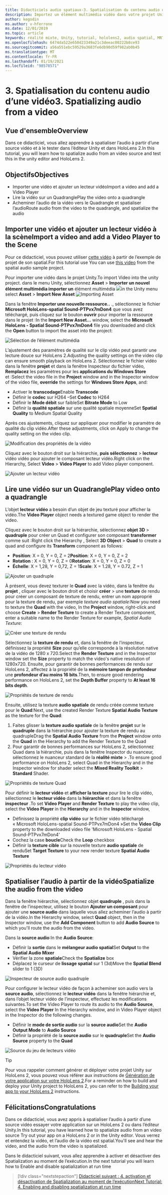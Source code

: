 ```yaml
---
title: Didacticiels audio spatiaux-3. Spatialisation du contenu audio d’une vidéo
description: Importez un élément multimédia vidéo dans votre projet Unity et spatialez l’audio de la vidéo.
author: kegodin
ms.author: v-hferrone
ms.date: 12/01/2019
ms.topic: article
keywords: réalité mixte, Unity, tutorial, hololens2, audio spatial, MRTK, boîte à outils de réalité mixte, UWP, Windows 10, HRTF, fonction de transfert liée aux têtes, réverbération, Microsoft Spatializer, importation de vidéos, lecteur vidéo
ms.openlocfilehash: 6474da522e650d23349a21c3deeac00222b8ce93
ms.sourcegitcommit: a56a551ebc59529a3683fe6db90d59f982ab0b45
ms.translationtype: MT
ms.contentlocale: fr-FR
ms.lasthandoff: 01/19/2021
ms.locfileid: "98578571"
---
```

# <a name="3-spatializing-audio-from-a-video"></a><span data-ttu-id="8b990-105">3. Spatialisation du contenu audio d’une vidéo</span><span class="sxs-lookup"><span data-stu-id="8b990-105">3. Spatializing audio from a video</span></span>

## <a name="overview"></a><span data-ttu-id="8b990-106">Vue d'ensemble</span><span class="sxs-lookup"><span data-stu-id="8b990-106">Overview</span></span>

<span data-ttu-id="8b990-107">Dans ce didacticiel, vous allez apprendre à spatialiser l’audio à partir d’une source vidéo et à le tester dans l’éditeur Unity et dans HoloLens 2.</span><span class="sxs-lookup"><span data-stu-id="8b990-107">In this tutorial, you will learn how to spatialize audio from an video source and test this in the unity editor and HoloLens 2.</span></span>

## <a name="objectives"></a><span data-ttu-id="8b990-108">Objectifs</span><span class="sxs-lookup"><span data-stu-id="8b990-108">Objectives</span></span>

* <span data-ttu-id="8b990-109">Importer une vidéo et ajouter un lecteur vidéo</span><span class="sxs-lookup"><span data-stu-id="8b990-109">Import a video and add a Video Player</span></span>
* <span data-ttu-id="8b990-110">Lire la vidéo sur un Quadrangle</span><span class="sxs-lookup"><span data-stu-id="8b990-110">Play the video onto a quadrangle</span></span>
* <span data-ttu-id="8b990-111">Acheminer l’audio de la vidéo vers le Quadrangle et spatialiser l’audio</span><span class="sxs-lookup"><span data-stu-id="8b990-111">Route audio from the video to the quadrangle, and spatialize the audio</span></span>

## <a name="import-a-video-and-add-a-video-player-to-the-scene"></a><span data-ttu-id="8b990-112">Importer une vidéo et ajouter un lecteur vidéo à la scène</span><span class="sxs-lookup"><span data-stu-id="8b990-112">Import a video and add a Video Player to the Scene</span></span>

<span data-ttu-id="8b990-113">Pour ce didacticiel, vous pouvez utiliser [cette vidéo](https://github.com/microsoft/spatialaudio-unity/blob/develop/Samples/MicrosoftSpatializerSample/Assets/Microsoft%20HoloLens%20-%20Spatial%20Sound-PTPvx7mDon4.mp4?raw=true) à partir de l’exemple de projet de son spatial.</span><span class="sxs-lookup"><span data-stu-id="8b990-113">For this tutorial use You can use [this video](https://github.com/microsoft/spatialaudio-unity/blob/develop/Samples/MicrosoftSpatializerSample/Assets/Microsoft%20HoloLens%20-%20Spatial%20Sound-PTPvx7mDon4.mp4?raw=true) from the spatial audio sample project.</span></span>

<span data-ttu-id="8b990-114">Pour importer une vidéo dans le projet Unity.</span><span class="sxs-lookup"><span data-stu-id="8b990-114">To import Video into the unity project.</span></span> <span data-ttu-id="8b990-115">dans le menu Unity, sélectionnez **Asset**  >  **Importer un nouvel élément multimédia importer un** 
 élément multimédia ![](images/spatial-audio/spatial-audio-03-section1-step1-1.png)</span><span class="sxs-lookup"><span data-stu-id="8b990-115">in the Unity menu select **Asset** > **Import New Asset**
![Importing Asset](images/spatial-audio/spatial-audio-03-section1-step1-1.png)</span></span>

<span data-ttu-id="8b990-116">Dans la fenêtre **Importer une nouvelle ressource..** ., sélectionnez le fichier **Microsoft HoloLens-spatial Sound-PTPvx7mDon4** que vous avez téléchargé, puis cliquez sur le bouton **ouvrir** pour importer la ressource dans le projet :</span><span class="sxs-lookup"><span data-stu-id="8b990-116">In the **Import New Asset...** window, select the **Microsoft HoloLens - Spatial Sound-PTPvx7mDon4** file you downloaded and click the **Open** button to import the asset into the project:</span></span>

![Sélection de l’élément multimédia](images/spatial-audio/spatial-audio-03-section1-step1-2.png)

<span data-ttu-id="8b990-118">L’ajustement des paramètres de qualité sur le clip vidéo peut garantir une lecture douce sur HoloLens 2.</span><span class="sxs-lookup"><span data-stu-id="8b990-118">Adjusting the quality settings on the video clip can ensure smooth playback on HoloLens 2.</span></span> <span data-ttu-id="8b990-119">Sélectionnez le fichier vidéo dans la fenêtre **projet** et dans la fenêtre Inspecteur du fichier vidéo, **Remplacez** les paramètres pour les **applications du Windows Store** et :</span><span class="sxs-lookup"><span data-stu-id="8b990-119">Select the video file in the **Project** window and in the Inspector window of the video file, **override** the settings for **Windows Store Apps**, and:</span></span>

* <span data-ttu-id="8b990-120">Activer le **transcodage**</span><span class="sxs-lookup"><span data-stu-id="8b990-120">Enable **Transcode**</span></span>
* <span data-ttu-id="8b990-121">Définir le **codec** sur H264 –</span><span class="sxs-lookup"><span data-stu-id="8b990-121">Set **Codec** to H264</span></span>
* <span data-ttu-id="8b990-122">Définir le **Mode débit** sur faible</span><span class="sxs-lookup"><span data-stu-id="8b990-122">Set **Bitrate Mode** to Low</span></span>
* <span data-ttu-id="8b990-123">Définir la **qualité spatiale** sur une qualité spatiale moyenne</span><span class="sxs-lookup"><span data-stu-id="8b990-123">Set **Spatial Quality** to Medium Spatial Quality</span></span>

<span data-ttu-id="8b990-124">Après ces ajustements, cliquez sur appliquer pour modifier le paramètre de qualité du clip vidéo.</span><span class="sxs-lookup"><span data-stu-id="8b990-124">After these adjustments, click on Apply to change the quality setting on the video clip.</span></span>

![Modification des propriétés de la vidéo](images/spatial-audio/spatial-audio-03-section1-step1-3.png)

<span data-ttu-id="8b990-126">Cliquez avec le bouton droit sur la hiérarchie, **puis sélectionnez**  >  **lecteur** vidéo vidéo pour ajouter le composant lecteur vidéo.</span><span class="sxs-lookup"><span data-stu-id="8b990-126">Right click on the Hierarchy, Select **Video** > **Video Player** to add Video player component.</span></span>

![Ajouter un lecteur vidéo](images/spatial-audio/spatial-audio-03-section1-step1-4.png)

## <a name="play-video-onto-a-quadrangle"></a><span data-ttu-id="8b990-128">Lire une vidéo sur un Quadrangle</span><span class="sxs-lookup"><span data-stu-id="8b990-128">Play video onto a quadrangle</span></span>

<span data-ttu-id="8b990-129">L’objet **lecteur vidéo** a besoin d’un objet de jeu texturé pour afficher la vidéo.</span><span class="sxs-lookup"><span data-stu-id="8b990-129">The **Video Player** object needs a textured game object to render the video.</span></span>

<span data-ttu-id="8b990-130">Cliquez avec le bouton droit sur la hiérarchie, sélectionnez **objet 3D**  >  **quadruple** pour créer un Quad et configurer son composant **transformer** comme suit :</span><span class="sxs-lookup"><span data-stu-id="8b990-130">Right click the Hierarchy , Select **3D Object** > **Quad** to create a quad and configure its **Transform** component as follows:</span></span>

* <span data-ttu-id="8b990-131">**Position**: X = 0, Y = 0, Z = 2</span><span class="sxs-lookup"><span data-stu-id="8b990-131">**Position**: X = 0, Y = 0, Z = 2</span></span>
* <span data-ttu-id="8b990-132">**Rotation** : X = 0, Y = 0, Z = 0</span><span class="sxs-lookup"><span data-stu-id="8b990-132">**Rotation**: X = 0, Y = 0, Z = 0</span></span>
* <span data-ttu-id="8b990-133">**Échelle**: X = 1,28, Y = 0,72, Z = 1</span><span class="sxs-lookup"><span data-stu-id="8b990-133">**Scale**: X = 1.28, Y = 0.72, Z = 1</span></span>

![Ajouter un quadruple](images/spatial-audio/spatial-audio-03-section2-step1-1.png)

<span data-ttu-id="8b990-135">À présent, vous devez texturer le **Quad** avec la vidéo, dans la fenêtre du **projet** , cliquer avec le bouton droit et choisir **créer**  >  une **texture** de rendu pour créer un composant de texture de rendu, entrer un nom approprié pour la texture de rendu, par exemple _texture audio spatiale_:</span><span class="sxs-lookup"><span data-stu-id="8b990-135">Now you need to texture the **Quad** with the video, In the **Project** window, right-click and choose **Create** > **Render Texture** to create a Render Texture component, enter a suitable name to the Render Texture for example, _Spatial Audio Texture_:</span></span>

![Créer une texture de rendu](images/spatial-audio/spatial-audio-03-section2-step1-2.png)

<span data-ttu-id="8b990-137">Sélectionnez la **texture de rendu** et, dans la fenêtre de l’inspecteur, définissez la propriété **Size** pour qu’elle corresponde à la résolution native de la vidéo de 1280 x 720.</span><span class="sxs-lookup"><span data-stu-id="8b990-137">Select the **Render Texture** and in the Inspector window set the **Size** property to match the video's native resolution of 1280x720.</span></span> <span data-ttu-id="8b990-138">Ensuite, pour garantir de bonnes performances de rendu sur HoloLens 2, affectez à la propriété de la **mémoire tampon de profondeur** une **profondeur d’au moins 16 bits**.</span><span class="sxs-lookup"><span data-stu-id="8b990-138">Then, to ensure good rendering performance on HoloLens 2, set the **Depth Buffer** property to **At least 16 bits depth**.</span></span>

![Propriétés de texture de rendu](images/spatial-audio/spatial-audio-03-section2-step1-3.png)

<span data-ttu-id="8b990-140">Ensuite, utilisez la texture **audio spatiale** de rendu créée comme texture pour le **Quad**:</span><span class="sxs-lookup"><span data-stu-id="8b990-140">Next, use the created Render Texture **Spatial Audio Texture** as the texture for the **Quad**:</span></span>

1. <span data-ttu-id="8b990-141">Faites glisser la **texture audio spatiale** de la fenêtre **projet** sur le **quadruple** dans la hiérarchie pour ajouter la texture de rendu au quadruple</span><span class="sxs-lookup"><span data-stu-id="8b990-141">Drag the **Spatial Audio Texture** from the **Project** window onto the **Quad** in the Hierarchy to add the Render Texture to the Quad</span></span>
2. <span data-ttu-id="8b990-142">Pour garantir de bonnes performances sur HoloLens 2, sélectionnez Quad dans la hiérarchie, puis dans la fenêtre Inspector du nuanceur, sélectionnez le nuanceur standard de la **réalité mixte**  >   .</span><span class="sxs-lookup"><span data-stu-id="8b990-142">To ensure good performance on HoloLens 2, select Quad in the Hierarchy and in the Inspector window for shader select the **Mixed Reality Toolkit** > **Standard** Shader.</span></span>

![Propriétés de texture Quad](images/spatial-audio/spatial-audio-03-section2-step1-4.png)

<span data-ttu-id="8b990-144">Pour définir le **lecteur vidéo** et **afficher la texture** pour lire le clip vidéo, sélectionnez le **lecteur vidéo** dans la **hiérarchie** et dans la fenêtre **inspecteur** .</span><span class="sxs-lookup"><span data-stu-id="8b990-144">To set **Video Player** and **Render Texture** to play the video clip, select the **Video Player** in the **Hierarchy** and in the **Inspector** window,</span></span>

* <span data-ttu-id="8b990-145">Définissez la propriété **clip vidéo** sur le fichier vidéo téléchargé « Microsoft HoloLens-spatial Sound-PTPvx7mDon4 »</span><span class="sxs-lookup"><span data-stu-id="8b990-145">Set the **Video Clip** property to the downloaded video file 'Microsoft HoloLens - Spatial Sound-PTPvx7mDon4'</span></span>
* <span data-ttu-id="8b990-146">Cochez la case **boucle**</span><span class="sxs-lookup"><span data-stu-id="8b990-146">Check the **Loop** checkbox</span></span>
* <span data-ttu-id="8b990-147">Définir la **texture cible** sur la nouvelle texture **audio spatiale** de rendu</span><span class="sxs-lookup"><span data-stu-id="8b990-147">Set **Target Texture** to your new render texture **Spatial Audio Texture**</span></span>

![Propriétés du lecteur vidéo](images/spatial-audio/spatial-audio-03-section2-step1-5.png)

## <a name="spatialize-the-audio-from-the-video"></a><span data-ttu-id="8b990-149">Spatialiser l’audio à partir de la vidéo</span><span class="sxs-lookup"><span data-stu-id="8b990-149">Spatialize the audio from the video</span></span>

<span data-ttu-id="8b990-150">Dans la fenêtre hiérarchie, sélectionnez objet **quadruple** , puis dans la fenêtre de l’inspecteur, utilisez le bouton **Ajouter un composant** pour ajouter une **source audio** dans laquelle vous allez acheminer l’audio à partir de la vidéo.</span><span class="sxs-lookup"><span data-stu-id="8b990-150">In the Hierarchy window, select **Quad** object, then in the Inspector window, use the **Add Component** button to add **Audio Source** to which you'll route the audio from the video.</span></span>

<span data-ttu-id="8b990-151">Dans la **source audio**:</span><span class="sxs-lookup"><span data-stu-id="8b990-151">In the **Audio Source**:</span></span>

* <span data-ttu-id="8b990-152">Définir la **sortie** dans le **mélangeur audio spatial**</span><span class="sxs-lookup"><span data-stu-id="8b990-152">Set **Output** to the **Spatial Audio Mixer**</span></span>
* <span data-ttu-id="8b990-153">Vérifier la zone **spatiale**</span><span class="sxs-lookup"><span data-stu-id="8b990-153">Check the **Spatialize** box</span></span>
* <span data-ttu-id="8b990-154">Déplacez le curseur de **lissage spatial** sur 1 (3d)</span><span class="sxs-lookup"><span data-stu-id="8b990-154">Move the **Spatial Blend** slider to 1 (3D)</span></span>

![Inspecteur de source audio quadruple](images/spatial-audio/spatial-audio-03-section3-step1-1.png)

<span data-ttu-id="8b990-156">Pour configurer le lecteur vidéo de façon à acheminer son audio vers la **source audio**, sélectionnez le **lecteur vidéo** dans la fenêtre hiérarchie et, dans l’objet lecteur vidéo de l’inspecteur, effectuez les modifications suivantes.</span><span class="sxs-lookup"><span data-stu-id="8b990-156">To set the Video Player to route its audio to the **Audio Source**, select the **Video Player** In the Hierarchy window, and in Video Player object in the Inspector do the following changes.</span></span>

* <span data-ttu-id="8b990-157">Définir le **mode de sortie audio** sur la **source audio**</span><span class="sxs-lookup"><span data-stu-id="8b990-157">Set the **Audio Output Mode** to **Audio Source**</span></span>
* <span data-ttu-id="8b990-158">Définir la propriété de la **source audio** sur le **quadruple**</span><span class="sxs-lookup"><span data-stu-id="8b990-158">Set the **Audio Source** property to the **Quad**</span></span>

![Source du jeu de lecteurs vidéo](images/spatial-audio/spatial-audio-03-section3-step1-2.png)

> [!TIP]
> <span data-ttu-id="8b990-160">Pour vous rappeler comment générer et déployer votre projet Unity sur HoloLens 2, vous pouvez vous référer aux instructions de [Génération de votre application sur votre HoloLens 2](mr-learning-base-02.md#building-your-application-to-your-hololens-2).</span><span class="sxs-lookup"><span data-stu-id="8b990-160">For a reminder on how to build and deploy your Unity project to HoloLens 2, you can refer to the [Building your app to your HoloLens 2](mr-learning-base-02.md#building-your-application-to-your-hololens-2) instructions.</span></span>

## <a name="congratulations"></a><span data-ttu-id="8b990-161">Félicitations</span><span class="sxs-lookup"><span data-stu-id="8b990-161">Congratulations</span></span>

<span data-ttu-id="8b990-162">Dans ce didacticiel, vous avez appris à spatialiser l’audio à partir d’une source vidéo essayer votre application sur un HoloLens 2 ou dans l’éditeur Unity.</span><span class="sxs-lookup"><span data-stu-id="8b990-162">In this tutorial, you have learned how to spatialize audio from an video source Try out your app on a HoloLens 2 or in the Unity editor.</span></span> <span data-ttu-id="8b990-163">Vous verrez et entendez la vidéo, et l’audio de la vidéo est spatial.</span><span class="sxs-lookup"><span data-stu-id="8b990-163">You'll see and hear the video, and the audio from the video is spatialized.</span></span>

<span data-ttu-id="8b990-164">Dans le didacticiel suivant, vous allez apprendre à activer et désactiver des Spatialization au moment de l’exécution.</span><span class="sxs-lookup"><span data-stu-id="8b990-164">In the next tutorial you will learn how to Enable and disable spatialization at run time</span></span>

> [!div class="nextstepaction"]
> [<span data-ttu-id="8b990-165">Didacticiel suivant : 4. activation et désactivation de Spatialization au moment de l’exécution</span><span class="sxs-lookup"><span data-stu-id="8b990-165">Next Tutorial: 4. Enabling and disabling spatialization at run time</span></span>](unity-spatial-audio-ch4.md)
